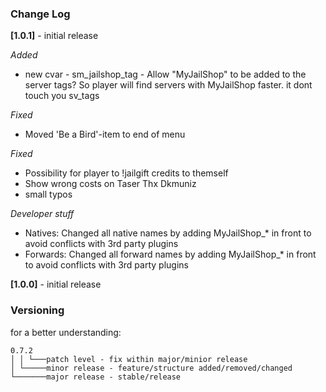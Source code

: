 ### Change Log
  
**[1.0.1]** - initial release
  
*Added*
 *  new cvar - sm_jailshop_tag - Allow "MyJailShop" to be added to the server tags? So player will find servers with MyJailShop faster. it dont touch you sv_tags
  
  
  
*Fixed*
* Moved 'Be a Bird'-item to end of menu
  
  
  
*Fixed*
*  Possibility for player to !jailgift credits to themself
*  Show wrong costs on Taser Thx Dkmuniz
*  small typos
  
  
  
  *Developer stuff*
*  Natives: Changed all native names by adding MyJailShop_* in front to avoid conflicts with 3rd party plugins
*  Forwards: Changed all forward names by adding MyJailShop_* in front to avoid conflicts with 3rd party plugins
  
  
  
**[1.0.0]** - initial release

### Versioning
for a better understanding:
```
0.7.2  
│ │ └───patch level - fix within major/minior release  
│ └─────minor release - feature/structure added/removed/changed  
└───────major release - stable/release  
```
